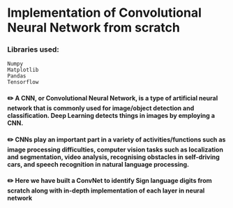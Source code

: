 # Implementation of Convolutional Neural Network from scratch

### Libraries used:
`Numpy` <br>
`Matplotlib` <br>
`Pandas` <br>
`Tensorflow` <br>

#### :pencil2: A CNN, or Convolutional Neural Network, is a type of artificial neural network that is commonly used for image/object detection and classification. Deep Learning detects things in images by employing a CNN.

#### :pencil2: CNNs play an important part in a variety of activities/functions such as image processing difficulties, computer vision tasks such as localization and segmentation, video analysis, recognising obstacles in self-driving cars, and speech recognition in natural language processing.

#### :pencil2: Here we have built a ConvNet to identify Sign language digits from scratch along with in-depth implementation of each layer in neural network
